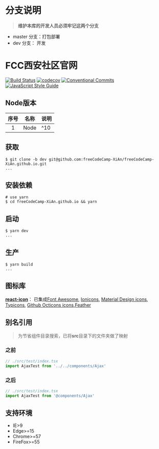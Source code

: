 
# 分支说明

> **维护本库的开发人员必须牢记这两个分支**

  * master 分支：打包部署
  * dev 分支： 开发

# FCC西安社区官网

[![Build Status](https://travis-ci.org/freeCodeCamp-XiAn/freeCodeCamp-XiAn.github.io.svg?branch=dev)](https://travis-ci.org/freeCodeCamp-XiAn/freeCodeCamp-XiAn.github.io)
[![codecov](https://codecov.io/gh/freeCodeCamp-XiAn/freeCodeCamp-XiAn.github.io/branch/master/graph/badge.svg)](https://codecov.io/gh/freeCodeCamp-XiAn/freeCodeCamp-XiAn.github.io)
[![Conventional Commits](https://img.shields.io/badge/Conventional%20Commits-1.0.0-yellow.svg)](https://conventionalcommits.org)
[![JavaScript Style Guide](https://cdn.rawgit.com/standard/standard/master/badge.svg)](https://github.com/standard/standard)

## Node版本

|序号|名称|说明|
|:--:|--|--|
|1|Node|^10|

## 获取

```shell
$ git clone -b dev git@github.com:freeCodeCamp-XiAn/freeCodeCamp-XiAn.github.io.git
...
```

## 安装依赖

```shell
# use yarn
$ cd freeCodeCamp-XiAn.github.io && yarn
```

## 启动

```shell
$ yarn dev
...
```

## 生产

```shell
$ yarn build
...
```

## 图标库

**[react-icon](https://react-icons.netlify.com/#/)**： 已集成[Font Awesome](ttps://fontawesome.com/ ), [Ionicons](https://ionicons.com/), [Material Design icons](http://google.github.io/material-design-icons/ ), [Typicons](http://s-ings.com/typicons/), [Github Octicons icons](https://octicons.github.com/ ),[Feather](https://feathericons.com/ )

## 别名引用

> 为节省组件目录搜索，已将**src**目录下的文件夹做了映射

### 之前

```typescript
// ./src/test/index.tsx
import AjaxTest from '../../components/Ajax'
```

### 之后

```typescript
// ./src/test/index.tsx
import AjaxTest from '@components/Ajax'
```

## 支持环境

* IE>9
* Edge>=15
* Chrome>=57
* FireFox>=55
